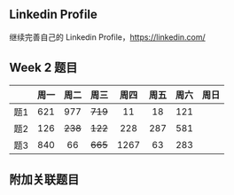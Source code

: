 ## Linkedin Profile

继续完善自己的 Linkedin Profile，https://linkedin.com/

## Week 2 题目
|       | 周一    | 周二   |  周三 |   周四 |   周五  | 周六 |  周日 |
| :----:| :----: | :----:|:----:  |:----: |:----:  |:----:|:----: |
| 题1   |621     |977    |~~719~~ |  11   |18      |121   | 
| 题2   |126     |~~238~~ |~~122~~|  228  | 287    |581   | 
| 题3   |840     |66     |~~665~~|  1267 |63      |283   | 


## 附加关联题目
